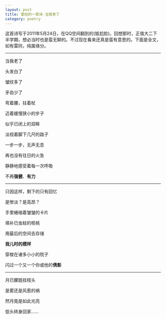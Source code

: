 ```yaml
---
layout: post
title: 曾经的一首诗-当我老了
category: poetry
---
```


这首诗写于2011年5月24日，在QQ空间翻到的(尴尬脸)。回想那时，正值大二下半学期，想必当时也是蛮无聊的。不过现在看来还真是蛮有意思的。下面是全文，如有雷同，纯属缘分。

***

当我老了

头发白了

皱纹多了

牙齿少了

弯着腰，拄着杖

迈着缓慢狭小的步子

似乎已闭上的双眸

淡视着脚下几尺的路子

一步一步，无声无息

再也没有往日的火急

静静地感受着每一次呼吸

不再**强健**、**有力**

***

只因这样，剩下的只有回忆

是惨淡？是高昂？

手里蜷缩着皱皱的卡片

填补已虫蛀的核桃

用最后的空间去存储

**我儿时的模样**

穿梭在诸多小小的院子

闪过一个又一个你或他的**倩影**

***

月已朦胧挂枝头

是雾还是风惹的祸

然月竟是如此光亮

低头转身回家……
